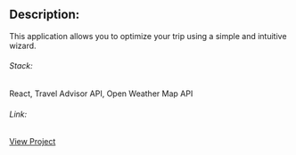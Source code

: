 ## Description:
This application allows you to optimize your trip using a simple and intuitive wizard.

###### Stack:
React, Travel Advisor API, Open Weather Map API

###### Link:
[View Project](https://travelmate-v2.netlify.app/)
